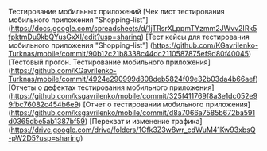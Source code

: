 Тестирование мобильных приложений
[Чек лист тестирования мобильного приложения "Shopping-list"]
(https://docs.google.com/spreadsheets/d/1jTRsrXLppmTYzmm2JWvv2IRk5fpktmDu9kbQYusGxXI/edit?usp=sharing)
[Тест кейсы для тестирования мобильного приложения "Shopping-list"]
(https://github.com/KGavrilenko-Turknas/mobile/commit/90b12c21b8338c44dc2110587875ef9d80f40045)
[Тестовый прогон. Тестирование мобильного приложения]
(https://github.com/KGavrilenko-Turknas/mobile/commit/4924e290999d808deb5824f09e32b03da4b66aef)
[Отчеты о дефектах тестирования мобильного приложения]
(https://github.com/ksgavrilenko/mobile/commit/325f411769f8a3e1dc052e99fbc76082c454b6e9)
[Отчет о тестировании мобильного приложения]
(https://github.com/ksgavrilenko/mobile/commit/d8a7066a7585b672ba591d0365dbe5ab1387bf59)
[Перехват и изменение трафика]
(https://drive.google.com/drive/folders/1Cfk3Z3w8wr_cdWuM41Kw93xbsQ-pW2D5?usp=sharing)
